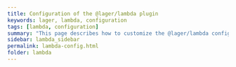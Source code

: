 ```yaml
---
title: Configuration of the @lager/lambda plugin
keywords: lager, lambda, configuration
tags: [lambda, configuration]
summary: "This page describes how to customize the @lager/lambda configuration"
sidebar: lambda_sidebar
permalink: lambda-config.html
folder: lambda
---
```

